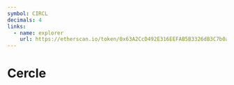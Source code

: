 ```yaml
---
symbol: CIRCL
decimals: 4
links:
  - name: explorer
    url: https://etherscan.io/token/0x63A2CcD492E316EEFAB5B3326dB3C7b0a94c3726
---
```


# Cercle
